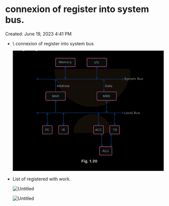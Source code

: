 # connexion of register into system bus.

Created: June 19, 2023 4:41 PM

- \ connexion of register into system bus
    
    ![Untitled](Revision/MESHORT%20Notes%20Revision/media/Untitled%202.png)
    
- List of registered with work.
    
    ![Untitled](Untitled%201%201.png)
    
    ![Untitled](Untitled%202%201.png)